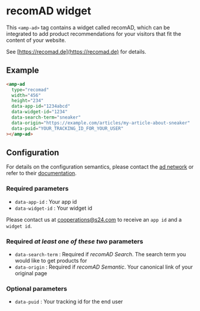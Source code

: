 <!---
Copyright 2018 The AMP HTML Authors. All Rights Reserved.

Licensed under the Apache License, Version 2.0 (the "License");
you may not use this file except in compliance with the License.
You may obtain a copy of the License at

      http://www.apache.org/licenses/LICENSE-2.0

Unless required by applicable law or agreed to in writing, software
distributed under the License is distributed on an "AS-IS" BASIS,
WITHOUT WARRANTIES OR CONDITIONS OF ANY KIND, either express or implied.
See the License for the specific language governing permissions and
limitations under the License.
-->

# recomAD widget

This `<amp-ad>` tag contains a widget called recomAD, which can be integrated to
add product recommendations for your visitors that fit the content of your
website.

See [https://recomad.de](https://recomad.de) for details.

## Example

```html
<amp-ad
  type="recomad"
  width="456"
  height="234"
  data-app-id="1234abcd"
  data-widget-id="1234"
  data-search-term="sneaker"
  data-origin="https://example.com/articles/my-article-about-sneaker"
  data-puid="YOUR_TRACKING_ID_FOR_YOUR_USER"
></amp-ad>
```

## Configuration

For details on the configuration semantics, please contact the
[ad network](#configuration) or refer to their [documentation](#ping).

### Required parameters

- `data-app-id` : Your app id
- `data-widget-id` : Your widget id

Please contact us at cooperations@s24.com to receive an `app id` and a
`widget id`.

### Required _at least one of these two_ parameters

- `data-search-term` : Required if _recomAD Search_. The search term you would
  like to get products for
- `data-origin` : Required if _recomAD Semantic_. Your canonical link of your
  original page

### Optional parameters

- `data-puid` : Your tracking id for the end user
